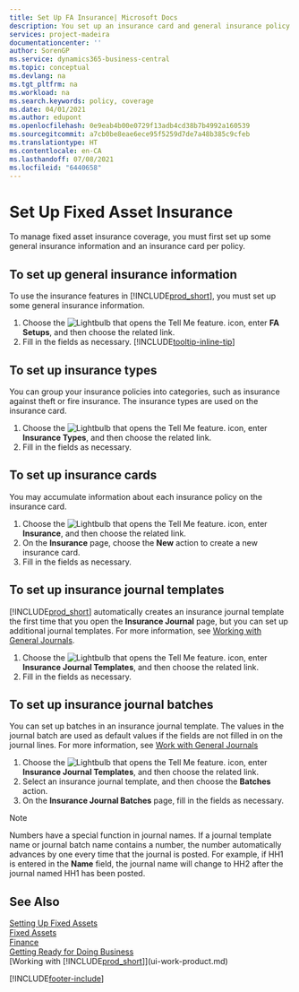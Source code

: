 ```yaml
---
title: Set Up FA Insurance| Microsoft Docs
description: You set up an insurance card and general insurance policy information to manage fixed asset insurance coverage.
services: project-madeira
documentationcenter: ''
author: SorenGP
ms.service: dynamics365-business-central
ms.topic: conceptual
ms.devlang: na
ms.tgt_pltfrm: na
ms.workload: na
ms.search.keywords: policy, coverage
ms.date: 04/01/2021
ms.author: edupont
ms.openlocfilehash: 0e9eab4b00e0729f13adb4cd38b7b4992a160539
ms.sourcegitcommit: a7cb0be8eae6ece95f5259d7de7a48b385c9cfeb
ms.translationtype: HT
ms.contentlocale: en-CA
ms.lasthandoff: 07/08/2021
ms.locfileid: "6440658"
---
```

# <a name="set-up-fixed-asset-insurance"></a>Set Up Fixed Asset Insurance
To manage fixed asset insurance coverage, you must first set up some general insurance information and an insurance card per policy.

## <a name="to-set-up-general-insurance-information"></a>To set up general insurance information
To use the insurance features in [!INCLUDE[prod_short](includes/prod_short.md)], you must set up some general insurance information.  

1. Choose the ![Lightbulb that opens the Tell Me feature.](media/ui-search/search_small.png "Tell me what you want to do") icon, enter **FA Setups**, and then choose the related link.  
2. Fill in the fields as necessary. [!INCLUDE[tooltip-inline-tip](includes/tooltip-inline-tip_md.md)]  

## <a name="to-set-up-insurance-types"></a>To set up insurance types
You can group your insurance policies into categories, such as insurance against theft or fire insurance. The insurance types are used on the insurance card.

1. Choose the ![Lightbulb that opens the Tell Me feature.](media/ui-search/search_small.png "Tell me what you want to do") icon, enter **Insurance Types**, and then choose the related link.  
2. Fill in the fields as necessary.

## <a name="to-set-up-insurance-cards"></a>To set up insurance cards
You may accumulate information about each insurance policy on the insurance card.  

1. Choose the ![Lightbulb that opens the Tell Me feature.](media/ui-search/search_small.png "Tell me what you want to do") icon, enter **Insurance**, and then choose the related link.  
2. On the **Insurance** page, choose the **New** action to create a  new insurance card.  
3. Fill in the fields as necessary.

## <a name="to-set-up-insurance-journal-templates"></a>To set up insurance journal templates
[!INCLUDE[prod_short](includes/prod_short.md)] automatically creates an insurance journal template the first time that you open the **Insurance Journal** page, but you can set up additional journal templates. For more information, see [Working with General Journals](ui-work-general-journals.md).  

1. Choose the ![Lightbulb that opens the Tell Me feature.](media/ui-search/search_small.png "Tell me what you want to do") icon, enter **Insurance Journal Templates**, and then choose the related link.  
2. Fill in the fields as necessary.

## <a name="to-set-up-insurance-journal-batches"></a>To set up insurance journal batches
You can set up batches in an insurance journal template. The values in the journal batch are used as default values if the fields are not filled in on the journal lines. For more information, see [Work with General Journals](ui-work-general-journals.md)  

1. Choose the ![Lightbulb that opens the Tell Me feature.](media/ui-search/search_small.png "Tell me what you want to do") icon, enter **Insurance Journal Templates**, and then choose the related link.  
2. Select an insurance journal template, and then choose the **Batches** action.
3. On the **Insurance Journal Batches** page, fill in the fields as necessary.

> [!NOTE]  
>   Numbers have a special function in journal names. If a journal template name or journal batch name contains a number, the number automatically advances by one every time that the journal is posted. For example, if HH1 is entered in the **Name** field, the journal name will change to HH2 after the journal named HH1 has been posted.

## <a name="see-also"></a>See Also
[Setting Up Fixed Assets](fa-setup.md)  
[Fixed Assets](fa-manage.md)  
[Finance](finance.md)  
[Getting Ready for Doing Business](ui-get-ready-business.md)  
[Working with [!INCLUDE[prod_short](includes/prod_short.md)]](ui-work-product.md)


[!INCLUDE[footer-include](includes/footer-banner.md)]